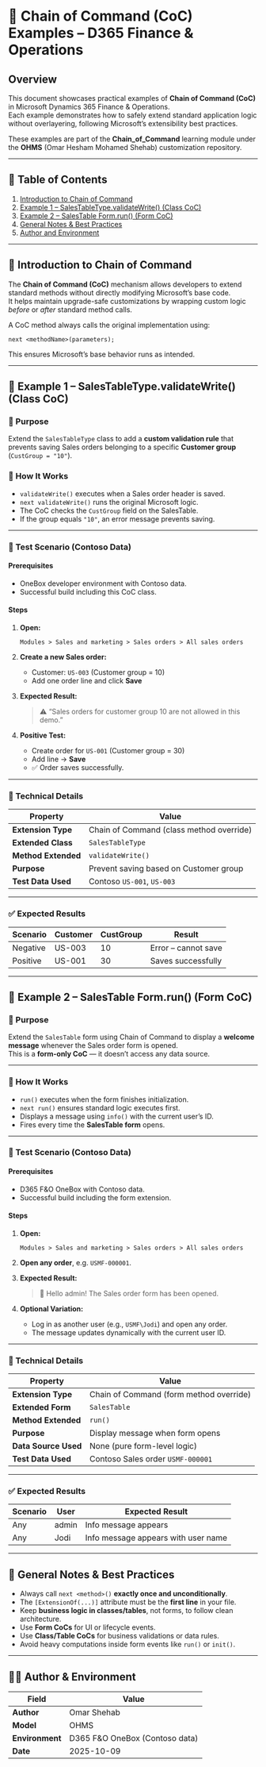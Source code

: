 # 🧩 Chain of Command (CoC) Examples – D365 Finance & Operations

## Overview

This document showcases practical examples of **Chain of Command (CoC)** in Microsoft Dynamics 365 Finance & Operations.  
Each example demonstrates how to safely extend standard application logic without overlayering, following Microsoft’s extensibility best practices.

These examples are part of the **Chain_of_Command** learning module under the **OHMS** (Omar Hesham Mohamed Shehab) customization repository.

---

## 📘 Table of Contents
1. [Introduction to Chain of Command](#-introduction-to-chain-of-command)
2. [Example 1 – SalesTableType.validateWrite() (Class CoC)](#-example-1--salestabletypevalidatewrite-class-coc)
3. [Example 2 – SalesTable Form.run() (Form CoC)](#-example-2--salestable-formrun-form-coc)
4. [General Notes & Best Practices](#-general-notes--best-practices)
5. [Author and Environment](#author-and-environment)

---

## 🧠 Introduction to Chain of Command

The **Chain of Command (CoC)** mechanism allows developers to extend standard methods without directly modifying Microsoft’s base code.  
It helps maintain upgrade-safe customizations by wrapping custom logic *before* or *after* standard method calls.

A CoC method always calls the original implementation using:

```x++
next <methodName>(parameters);
```

This ensures Microsoft’s base behavior runs as intended.

---

## 🧩 Example 1 – SalesTableType.validateWrite() (Class CoC)

### 📄 Purpose

Extend the `SalesTableType` class to add a **custom validation rule** that prevents saving Sales orders belonging to a specific **Customer group** (`CustGroup = "10"`).

### 🧠 How It Works

- `validateWrite()` executes when a Sales order header is saved.
- `next validateWrite()` runs the original Microsoft logic.
- The CoC checks the `CustGroup` field on the SalesTable.
- If the group equals `"10"`, an error message prevents saving.

---

### 🧪 Test Scenario (Contoso Data)

#### Prerequisites
- OneBox developer environment with Contoso data.
- Successful build including this CoC class.

#### Steps

1. **Open:**
   ```
   Modules > Sales and marketing > Sales orders > All sales orders
   ```

2. **Create a new Sales order:**
   - Customer: `US-003` (Customer group = 10)
   - Add one order line and click **Save**

3. **Expected Result:**
   > ⚠️ “Sales orders for customer group 10 are not allowed in this demo.”

4. **Positive Test:**
   - Create order for `US-001` (Customer group = 30)
   - Add line → **Save**
   - ✅ Order saves successfully.

---

### 🧩 Technical Details

| Property | Value |
|-----------|--------|
| **Extension Type** | Chain of Command (class method override) |
| **Extended Class** | `SalesTableType` |
| **Method Extended** | `validateWrite()` |
| **Purpose** | Prevent saving based on Customer group |
| **Test Data Used** | Contoso `US-001`, `US-003` |

---

### ✅ Expected Results

| Scenario | Customer | CustGroup | Result |
|-----------|-----------|-----------|--------|
| Negative | US-003 | 10 | Error – cannot save |
| Positive | US-001 | 30 | Saves successfully |

---

## 🧩 Example 2 – SalesTable Form.run() (Form CoC)

### 📄 Purpose

Extend the `SalesTable` form using Chain of Command to display a **welcome message** whenever the Sales order form is opened.  
This is a **form-only CoC** — it doesn’t access any data source.

---

### 🧠 How It Works

- `run()` executes when the form finishes initialization.
- `next run()` ensures standard logic executes first.
- Displays a message using `info()` with the current user’s ID.
- Fires every time the **SalesTable form** opens.

---

### 🧪 Test Scenario (Contoso Data)

#### Prerequisites
- D365 F&O OneBox with Contoso data.
- Successful build including the form extension.

#### Steps

1. **Open:**
   ```
   Modules > Sales and marketing > Sales orders > All sales orders
   ```

2. **Open any order**, e.g. `USMF-000001`.

3. **Expected Result:**
   > 🔹 Hello admin! The Sales order form has been opened.

4. **Optional Variation:**
   - Log in as another user (e.g., `USMF\Jodi`) and open any order.
   - The message updates dynamically with the current user ID.

---

### 🧩 Technical Details

| Property | Value |
|-----------|--------|
| **Extension Type** | Chain of Command (form method override) |
| **Extended Form** | `SalesTable` |
| **Method Extended** | `run()` |
| **Purpose** | Display message when form opens |
| **Data Source Used** | None (pure form-level logic) |
| **Test Data Used** | Contoso Sales order `USMF-000001` |

---

### ✅ Expected Results

| Scenario | User | Expected Result |
|-----------|------|-----------------|
| Any | admin | Info message appears |
| Any | Jodi | Info message appears with user name |

---

## 📘 General Notes & Best Practices

- Always call `next <method>()` **exactly once and unconditionally**.  
- The `[ExtensionOf(...)]` attribute must be the **first line** in your file.  
- Keep **business logic in classes/tables**, not forms, to follow clean architecture.  
- Use **Form CoCs** for UI or lifecycle events.  
- Use **Class/Table CoCs** for business validations or data rules.  
- Avoid heavy computations inside form events like `run()` or `init()`.

---

## 👨‍💻 Author & Environment

| Field | Value |
|--------|--------|
| **Author** | Omar Shehab |
| **Model** | OHMS |
| **Environment** | D365 F&O OneBox (Contoso data) |
| **Date** | 2025-10-09 |
